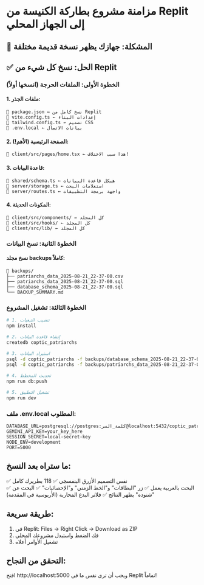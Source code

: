 # مزامنة مشروع بطاركة الكنيسة من Replit إلى الجهاز المحلي

## 🚨 المشكلة: جهازك يظهر نسخة قديمة مختلفة

## ✅ الحل: نسخ كل شيء من Replit

### **الخطوة الأولى: الملفات الحرجة (انسخها أولاً)**

#### 1. ملفات الجذر:
```
📄 package.json ← نسخ كامل من Replit
📄 vite.config.ts ← إعدادات البناء
📄 tailwind.config.ts ← تصميم CSS
📄 .env.local ← بيانات الاتصال
```

#### 2. الصفحة الرئيسية (الأهم!):
```
📄 client/src/pages/home.tsx ← هذا سبب الاختلاف!
```

#### 3. قاعدة البيانات:
```
📄 shared/schema.ts ← هيكل قاعدة البيانات
📄 server/storage.ts ← استعلامات البحث
📄 server/routes.ts ← واجهة برمجة التطبيقات
```

#### 4. المكونات الحديثة:
```
📁 client/src/components/ ← كل المجلد
📁 client/src/hooks/ ← كل المجلد  
📁 client/src/lib/ ← كل المجلد
```

### **الخطوة الثانية: نسخ البيانات**

#### نسخ مجلد backups كاملاً:
```
📁 backups/
├── patriarchs_data_2025-08-21_22-37-00.csv
├── patriarchs_data_2025-08-21_22-37-00.sql
├── database_schema_2025-08-21_22-37-00.sql
└── BACKUP_SUMMARY.md
```

### **الخطوة الثالثة: تشغيل المشروع**

```bash
# 1. تنصيب التبعيات
npm install

# 2. إنشاء قاعدة البيانات
createdb coptic_patriarchs

# 3. استيراد البيانات
psql -d coptic_patriarchs -f backups/database_schema_2025-08-21_22-37-00.sql
psql -d coptic_patriarchs -f backups/patriarchs_data_2025-08-21_22-37-00.sql

# 4. تحديث المخطط
npm run db:push

# 5. تشغيل التطبيق
npm run dev
```

### **ملف .env.local المطلوب:**
```
DATABASE_URL=postgresql://postgres:كلمة_السر@localhost:5432/coptic_patriarchs
GEMINI_API_KEY=your_key_here
SESSION_SECRET=local-secret-key
NODE_ENV=development
PORT=5000
```

## **ما ستراه بعد النسخ:**
✅ نفس التصميم الأزرق البنفسجي
✅ 118 بطريرك كامل  
✅ البحث بالعربية يعمل
✅ زر "البطاقات" و"الخط الزمني" و"الإحصائيات"
✅ البحث عن "شنوده" يظهر النتائج
✅ فلاتر البدع المحاربة (الأريوسية في المقدمة)

## **طريقة سريعة:**
1. في Replit: Files → Right Click → Download as ZIP
2. فك الضغط واستبدل مشروعك المحلي
3. تشغيل الأوامر أعلاه

## **التحقق من النجاح:**
افتح http://localhost:5000 ويجب أن ترى نفس ما في Replit تماماً!